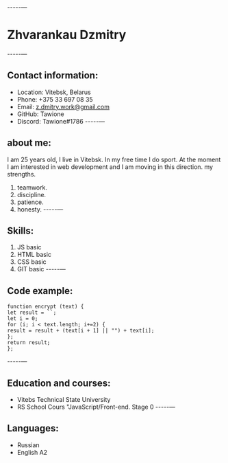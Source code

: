 -----—
# Zhvarankau Dzmitry
-----—
## Contact information:
* Location: Vitebsk, Belarus
* Phone: +375 33 697 08 35
* Email: z.dmitry.work@gmail.com
* GitHub: Tawione
* Discord: Tawione#1786
-----—
## about me:
I am 25 years old, I live in Vitebsk. In my free time I do sport. At the moment I am interested in web development and I am moving in this direction.
my strengths.

1. teamwork.
2. discipline.
3. patience.
4. honesty.
-----—
## Skills:
1. JS basic
2. HTML basic
3. CSS basic
4. GIT basic
-----—
## Code example:
```
function encrypt (text) {
let result = ``;
let i = 0;
for (i; i < text.length; i+=2) {
result = result + (text[i + 1] || "") + text[i];
};
return result;
};
```
-----—
## Education and courses:
* Vitebs Technical State University
* RS School Cours "JavaScript/Front-end. Stage 0
-----—
## Languages:
* Russian
* English A2